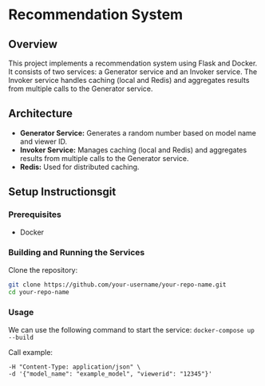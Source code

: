 # Recommendation System

## Overview
This project implements a recommendation system using Flask and Docker. It consists of two services: a Generator service and an Invoker service. 
The Invoker service handles caching (local and Redis) and aggregates results from multiple calls to the Generator service.

## Architecture
- **Generator Service:** Generates a random number based on model name and viewer ID.
- **Invoker Service:** Manages caching (local and Redis) and aggregates results from multiple calls to the Generator service.
- **Redis:** Used for distributed caching.

## Setup Instructionsgit

### Prerequisites
- Docker


### Building and Running the Services

Clone the repository:

   ```bash
   git clone https://github.com/your-username/your-repo-name.git
   cd your-repo-name
   ```


### Usage 

We can use the following command to start the service:
```docker-compose up --build```


Call example:

```curl -X POST http://localhost:5001/recommend \
-H "Content-Type: application/json" \
-d '{"model_name": "example_model", "viewerid": "12345"}'
```


